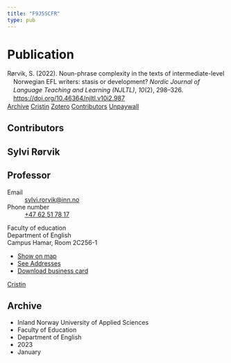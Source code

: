 ```yaml
---
title: "F9J5SCFR"
type: pub
---
```

<h1>Publication</h1>
<article id="csl-bib-container-F9J5SCFR" class="csl-bib-container">
  <div class="csl-bib-body" style="line-height: 1.35; padding-left: 1em; text-indent:-1em;">
  <div class="csl-entry">R&#xF8;rvik, S. (2022). Noun-phrase complexity in the texts of intermediate-level Norwegian EFL writers: stasis or development? <i>Nordic Journal of Language Teaching and Learning (NJLTL)</i>, <i>10</i>(2), 298&#x2013;326. <a href="https://doi.org/10.46364/njltl.v10i2.987">https://doi.org/10.46364/njltl.v10i2.987</a></div>
</div>
  <div class="csl-bib-buttons">
    <a href="#taxonomy-article-F9J5SCFR" class="csl-bib-button">Archive</a>
    <a href alt="Cristin URL" class="csl-bib-button">Cristin</a>
    <a href alt="Zotero URL" class="csl-bib-button">Zotero</a>
    <a href="#contributors-article-F9J5SCFR" class="csl-bib-button">Contributors</a>
    <a href="https://journal.uia.no/index.php/NJLTL/article/download/987/803" class="csl-bib-button">Unpaywall</a>
  </div>
  <div id="csl-bib-meta-container-F9J5SCFR"></div>
</article>
<div id="csl-bib-meta-F9J5SCFR" class="csl-bib-meta">
  <article id="contributors-article-F9J5SCFR" class="contributors-article">
    <h1>Contributors</h1>
    <div class="personas">
<div class="vrtx-hinn-person-card">
<div class="photo">
<i class="lar la-user-circle missing-person"></i>
</div>
<div class="info">
<hgroup><h1>Sylvi Rørvik</h1>
<h2>Professor</h2>
</hgroup><dl>
<dt>Email</dt>
<dd>
<a href="mailto:sylvi.rorvik@inn.no">sylvi.rorvik@inn.no</a>
</dd>
<dt>Phone number</dt>
<dd><a href="tel:+4762517817">
+47 62 51 78 17
</a></dd>
</dl>
<p>
Faculty of education<br>
Department of English<br>
Campus Hamar,
Room 2C256-1
</p>
<ul class="vrtx-hinn-links">
<li><a href="https://www.google.com/maps?q=60.79625,11.07386">Show on map</a></li>
<li><a href="https://www.inn.no/english/find-an-employee/sylvi-rorvik.html#vrtx-hinn-addresses">See Addresses</a></li>
<li><a href="https://www.inn.no/english/find-an-employee/sylvi-rorvik.html?vrtx=vcf">Download business card</a></li>
</ul>
</div>
</div>
<a href="https://app.cristin.no/persons/show.jsf?id=15685" alt="Cristin URL" class="personas-cristin">Cristin</a>
</div>
  </article>
  <article id="taxonomy-article-F9J5SCFR" class="taxonomy-article">
    <h1>Archive</h1>
    <ul>
      <li>Inland Norway University of Applied Sciences</li>
      <li>Faculty of Education</li>
      <li>Department of English</li>
      <li>2023</li>
      <li>January</li>
    </ul>
  </article>
</div>
